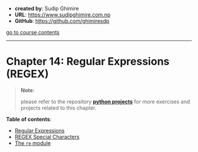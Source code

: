- **created by**: Sudip Ghimire
- **URL**: https://www.sudipghimire.com.np
- **GitHub**: https://github.com/ghimiresdp

[go to course contents](https://github.com/ghimiresdp/python-notes/)
<hr>

# Chapter 14: Regular Expressions (REGEX)

> **Note**:
>
> please refer to the repository
> **[python projects](https://github.com/ghimiresdp/python-projects)** for more
> exercises and projects related to this chapter.
>

**Table of contents**:

- [Regular Expressions](chapter-14.1-regular-expressions.md)
- [REGEX Special Characters](chapter-14.2-regex-special-characters.md)
- [The `re` module](chapter-14.3-the-re-module.md)
